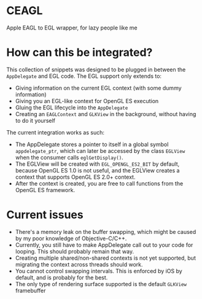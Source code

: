 # CEAGL
Apple EAGL to EGL wrapper, for lazy people like me

# How can this be integrated?
This collection of snippets was designed to be plugged in between the `AppDelegate` and EGL code. The EGL support only extends to:

 - Giving information on the current EGL context (with some dummy information)
 - Giving you an EGL-like context for OpenGL ES execution
 - Gluing the EGL lifecycle into the `AppDelegate`
 - Creating an `EAGLContext` and `GLKView` in the background, without having to do it yourself

The current integration works as such:

 - The AppDelegate stores a pointer to itself in a global symbol `appdelegate_ptr`, which can later be accessed by the class `EGLView` when the consumer calls `eglGetDisplay()`.
 - The EGLView will be created with `EGL_OPENGL_ES2_BIT` by default, because OpenGL ES 1.0 is not useful, and the EGLView creates a context that supports OpenGL ES 2.0+ context.
 - After the context is created, you are free to call functions from the OpenGL ES framework.

# Current issues

 - There's a memory leak on the buffer swapping, which might be caused by my poor knowledge of Objective-C/C++.
 - Currently, you still have to make AppDelegate call out to your code for looping. This should probably remain that way.
 - Creating multiple shared/non-shared contexts is not yet supported, but migrating the context across threads should work.
 - You cannot control swapping intervals. This is enforced by iOS by default, and is probably for the best.
 - The only type of rendering surface supported is the default `GLKView` framebuffer
